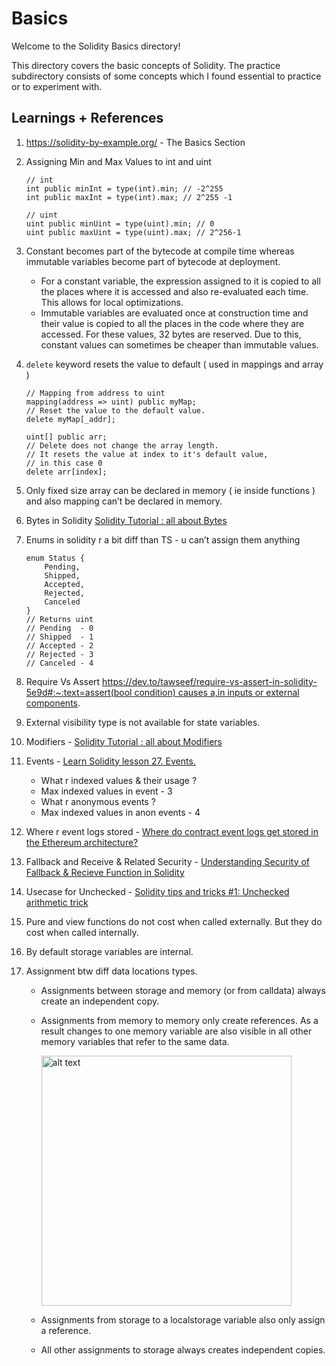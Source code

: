 # Basics

Welcome to the Solidity Basics directory! 

This directory covers the basic concepts of Solidity. 
The practice subdirectory consists of some concepts which I found essential to practice or to experiment with.

## Learnings + References
1. https://solidity-by-example.org/ - The Basics Section
2. Assigning Min and Max Values to int and uint
    ```solidity
    // int
    int public minInt = type(int).min; // -2^255
    int public maxInt = type(int).max; // 2^255 -1
    
    // uint
    uint public minUint = type(uint).min; // 0
    uint public maxUint = type(uint).max; // 2^256-1
    ```
3. Constant becomes part of the bytecode at compile time whereas immutable variables become part of bytecode at deployment.
   - For a constant variable, the expression assigned to it is copied to all the places where it is accessed and also re-evaluated each time. This allows for local optimizations.
   -  Immutable variables are evaluated once at construction time and their value is copied to all the places in the code where they are accessed. For these values, 32 bytes are reserved. Due to this, constant values can sometimes be cheaper than immutable values.
4. `delete` keyword resets the value to default ( used in mappings and array )
    
    ```solidity
    // Mapping from address to uint
    mapping(address => uint) public myMap;
    // Reset the value to the default value.
    delete myMap[_addr];
    
    uint[] public arr;
    // Delete does not change the array length.
    // It resets the value at index to it's default value,
    // in this case 0
    delete arr[index];
    ```
    
5. Only fixed size array can be declared in memory ( ie inside functions ) and also mapping can’t be declared in memory. 
6. Bytes in Solidity
    [Solidity Tutorial : all about Bytes](https://jeancvllr.medium.com/solidity-tutorial-all-about-bytes-9d88fdb22676)
7. Enums in solidity r a bit diff than TS - u can’t assign them anything
    
    ```solidity
    enum Status {
        Pending,
        Shipped,
        Accepted,
        Rejected,
        Canceled
    }
    // Returns uint
    // Pending  - 0
    // Shipped  - 1
    // Accepted - 2
    // Rejected - 3
    // Canceled - 4
    ```
    
7. Require Vs Assert [https://dev.to/tawseef/require-vs-assert-in-solidity-5e9d#:~:text=assert(bool condition) causes a,in inputs or external components](https://dev.to/tawseef/require-vs-assert-in-solidity-5e9d#:~:text=assert(bool%20condition)%20causes%20a,in%20inputs%20or%20external%20components).
8. External visibility type is not available for state variables.
9. Modifiers - [Solidity Tutorial : all about Modifiers](https://medium.com/coinmonks/solidity-tutorial-all-about-modifiers-a86cf81c14cb)
    
10. Events - [Learn Solidity lesson 27. Events.](https://medium.com/coinmonks/learn-solidity-lesson-27-events-f47070b55851)
    - What r indexed values & their usage ? 
    - Max indexed values in event - 3
    - What r anonymous events ?
    - Max indexed values in anon events - 4
11. Where r event logs stored - [Where do contract event logs get stored in the Ethereum architecture?](https://ethereum.stackexchange.com/questions/1302/where-do-contract-event-logs-get-stored-in-the-ethereum-architecture)
    
12. Fallback and Receive & Related Security - [Understanding Security of Fallback & Recieve Function in Solidity](https://blog.solidityscan.com/understanding-security-of-fallback-recieve-function-in-solidity-9d18c8cad337)
    
13. Usecase for Unchecked - [Solidity tips and tricks #1: Unchecked arithmetic trick](https://medium.com/@ashwin.yar/solidity-tips-and-tricks-1-unchecked-arithmetic-trick-cefa18792f0b)
    
14. Pure and view functions do not cost when called externally. But they do cost when called internally.
15. By default storage variables are internal.
16. Assignment btw diff data locations types.
    - Assignments between storage and memory (or from calldata) always create an independent copy.
    - Assignments from memory to memory only create references. As a result changes to one memory variable are also visible in all other memory variables that refer to the same data.
      
        <img src="https://github.com/Aman035/solidity-learnings/assets/54989169/690f48f9-bd93-4ee8-ab77-7d8a08577410" alt="alt text" height="400">
    - Assignments from storage to a localstorage variable also only assign a reference.
    - All other assignments to storage always creates independent copies.
